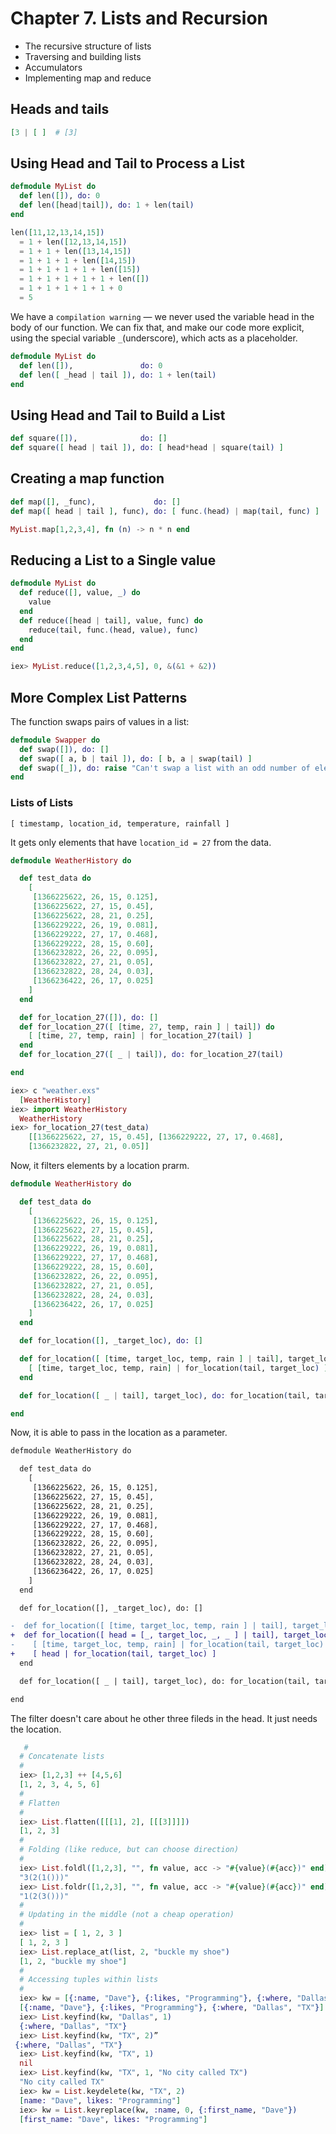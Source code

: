 # Chapter 7. Lists and Recursion

- The recursive structure of lists
- Traversing and building lists
- Accumulators
- Implementing map and reduce

## Heads and tails

```elixir
[3 | [ ]  # [3]
```

## Using Head and Tail to Process a List

```elixir
defmodule MyList do
  def len([]), do: 0
  def len([head|tail]), do: 1 + len(tail)
end
```

```elixir
len([11,12,13,14,15])
​  = 1 + len([12,13,14,15])
​  = 1 + 1 + len([13,14,15])
​  = 1 + 1 + 1 + len([14,15])
​  = 1 + 1 + 1 + 1 + len([15])
​  = 1 + 1 + 1 + 1 + 1 + len([])
​  = 1 + 1 + 1 + 1 + 1 + 0
​  = 5
```

We have a `compilation warning` — we never used the variable head in the body of our function.
We can fix that, and make our code more explicit, using the special variable `_`(underscore), which acts as a placeholder.

```elixir
defmodule MyList do
  def len([]),               do: 0
  def len([ _head | tail ]), do: 1 + len(tail)
​end
```

## Using Head and Tail to Build a List

```elixir
def square([]),              do: []
def square([ head | tail ]), do: [ head*head | square(tail) ]
```

## Creating a map function

```elixir
def map([], _func),             do: []
def map([ head | tail ], func), do: [ func.(head) | map(tail, func) ]

MyList.map[1,2,3,4], fn (n) -> n * n end
```

## Reducing a List to a Single value

```elixir
defmodule MyList do
  def reduce([], value, _) do
    value 
  end
  def reduce([head | tail], value, func) do 
    reduce(tail, func.(head, value), func) 
  end
end​
```

```elixir
iex> MyList.reduce([1,2,3,4,5], 0, &(&1 + &2))
```

## More Complex List Patterns

The function swaps pairs of values in a list:

```elixir
defmodule Swapper do
  def swap([]), do: []
  def swap([ a, b | tail ]), do: [ b, a | swap(tail) ]
  def swap([_]), do: raise "Can't swap a list with an odd number of elements"
end
```

### Lists of Lists

`[ timestamp, location_id, temperature, rainfall ]`

It gets only elements that have `location_id = 27` from the data.

```elixir
defmodule WeatherHistory do

  def test_data do
    [
     [1366225622, 26, 15, 0.125],
     [1366225622, 27, 15, 0.45],
     [1366225622, 28, 21, 0.25],
     [1366229222, 26, 19, 0.081],
     [1366229222, 27, 17, 0.468],
     [1366229222, 28, 15, 0.60],
     [1366232822, 26, 22, 0.095],
     [1366232822, 27, 21, 0.05],
     [1366232822, 28, 24, 0.03],
     [1366236422, 26, 17, 0.025]
    ]
  end

  def for_location_27([]), do: []
  def for_location_27([ [time, 27, temp, rain ] | tail]) do
    [ [time, 27, temp, rain] | for_location_27(tail) ]
  end
  def for_location_27([ _ | tail]), do: for_location_27(tail)

end
```

```elixir
iex> c "weather.exs"
  [WeatherHistory]
iex> import WeatherHistory
  WeatherHistory
iex> for_location_27(test_data)
    [[1366225622, 27, 15, 0.45], [1366229222, 27, 17, 0.468],
    [1366232822, 27, 21, 0.05]]
```

Now, it filters elements by a location prarm.

```elixir
defmodule WeatherHistory do

  def test_data do
    [
     [1366225622, 26, 15, 0.125],
     [1366225622, 27, 15, 0.45],
     [1366225622, 28, 21, 0.25],
     [1366229222, 26, 19, 0.081],
     [1366229222, 27, 17, 0.468],
     [1366229222, 28, 15, 0.60],
     [1366232822, 26, 22, 0.095],
     [1366232822, 27, 21, 0.05],
     [1366232822, 28, 24, 0.03],
     [1366236422, 26, 17, 0.025]
    ]
  end

  def for_location([], _target_loc), do: []

  def for_location([ [time, target_loc, temp, rain ] | tail], target_loc) do
    [ [time, target_loc, temp, rain] | for_location(tail, target_loc) ]
  end

  def for_location([ _ | tail], target_loc), do: for_location(tail, target_loc)

end
```

Now, it is able to pass in the location as a parameter.

```diff
defmodule WeatherHistory do

  def test_data do
    [
     [1366225622, 26, 15, 0.125],
     [1366225622, 27, 15, 0.45],
     [1366225622, 28, 21, 0.25],
     [1366229222, 26, 19, 0.081],
     [1366229222, 27, 17, 0.468],
     [1366229222, 28, 15, 0.60],
     [1366232822, 26, 22, 0.095],
     [1366232822, 27, 21, 0.05],
     [1366232822, 28, 24, 0.03],
     [1366236422, 26, 17, 0.025]
    ]
  end

  def for_location([], _target_loc), do: []

-  def for_location([ [time, target_loc, temp, rain ] | tail], target_loc) do
+  def for_location([ head = [_, target_loc, _, _ ] | tail], target_loc) do
-    [ [time, target_loc, temp, rain] | for_location(tail, target_loc) ]
+    [ head | for_location(tail, target_loc) ]
  end

  def for_location([ _ | tail], target_loc), do: for_location(tail, target_loc)

end
```

The filter doesn't care about he other three fileds in the head. It just needs the location.

```elixir
   #
​  # Concatenate lists
​  #
​  ​iex>​ [1,2,3] ++ [4,5,6]
​  [1, 2, 3, 4, 5, 6]
​  #
​  # Flatten
​  #
​  ​iex>​ List.flatten([[[1], 2], [[[3]]]])
​  [1, 2, 3]
​  #
​  # Folding (like reduce, but can choose direction)
​  #
​  ​iex>​ List.foldl([1,2,3], ​"​​"​, ​fn​ value, acc -> ​"​​#{​value​}​​(​​#{​acc​}​​)"​ ​end​)
​  "3(2(1()))"
​  ​iex>​ List.foldr([1,2,3], ​"​​"​, ​fn​ value, acc -> ​"​​#{​value​}​​(​​#{​acc​}​​)"​ ​end​)
​  "1(2(3()))"
​  #
​  # Updating in the middle (not a cheap operation)
​  #
​  ​iex>​ list = [ 1, 2, 3 ]
​  [ 1, 2, 3 ]
​  ​iex>​ List.replace_at(list, 2, ​"​​buckle my shoe"​)
​  [1, 2, "buckle my shoe"]
​  #
​  # Accessing tuples within lists
​  #
​  ​iex>​ kw = [{​:name​, ​"​​Dave"​}, {​:likes​, ​"​​Programming"​}, {​:where​, ​"​​Dallas"​, ​"​​TX"​}]
​  [{:name, "Dave"}, {:likes, "Programming"}, {:where, "Dallas", "TX"}]
​  ​iex>​ List.keyfind(kw, ​"​​Dallas"​, 1)
​  {:where, "Dallas", "TX"}
​  ​iex>​ List.keyfind(kw, ​"​​TX"​, 2)”
 {:where, "Dallas", "TX"}
​  ​iex>​ List.keyfind(kw, ​"​​TX"​, 1)
​  nil
​  ​iex>​ List.keyfind(kw, ​"​​TX"​, 1, ​"​​No city called TX"​)
​  "No city called TX"
​  ​iex>​ kw = List.keydelete(kw, ​"​​TX"​, 2)
​  [name: "Dave", likes: "Programming"]
​  ​iex>​ kw = List.keyreplace(kw, ​:name​, 0, {​:first_name​, ​"​​Dave"​})
​  [first_name: "Dave", likes: "Programming"]
```
